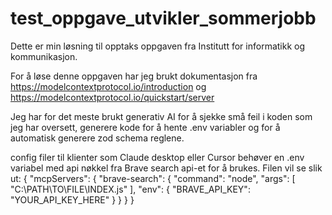 # test_oppgave_utvikler_sommerjobb

Dette er min løsning til opptaks oppgaven fra Institutt for informatikk og kommunikasjon.

For å løse denne oppgaven har jeg brukt dokumentasjon fra https://modelcontextprotocol.io/introduction og https://modelcontextprotocol.io/quickstart/server

Jeg har for det meste brukt generativ AI for å sjekke små feil i koden som jeg har oversett, generere kode for å hente .env variabler og for å automatisk generere zod schema reglene.

config filer til klienter som Claude desktop eller Cursor behøver en .env variabel med api nøkkel fra Brave search api-et for å brukes.
Filen vil se slik ut:
{
  "mcpServers": {
    "brave-search": {
      "command": "node",
      "args": [
        "C:\\PATH\\TO\\FILE\\INDEX.js"
      ],
      "env": {
        "BRAVE_API_KEY": "YOUR_API_KEY_HERE"
      }
    }
  }
}